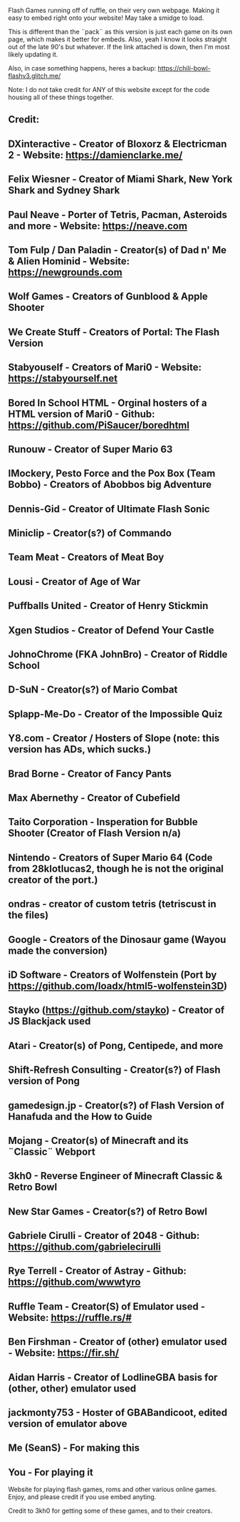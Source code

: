 Flash Games running off of ruffle, on their very own webpage. Making it easy to embed right onto your website! May take a smidge to load. 

This is different than the ¨pack¨ as this version is just each game on its own page, which makes it better for embeds.  Also, yeah I know it looks straight out of the late 90's but whatever. If the link attached is down, then I'm most likely updating it. 

Also, in case something happens, heres a backup:
https://chili-bowl-flashv3.glitch.me/

Note: I do not take credit for ANY of this website except for the code housing all of these things together. 

Credit:
-
DXinteractive - Creator of Bloxorz & Electricman 2  - Website: https://damienclarke.me/
-
Felix Wiesner - Creator of Miami Shark, New York Shark and Sydney Shark
-
Paul Neave - Porter of Tetris, Pacman, Asteroids and more - Website: https://neave.com
-
Tom Fulp / Dan Paladin - Creator(s) of Dad n' Me & Alien Hominid - Website: https://newgrounds.com
- 
Wolf Games - Creators of Gunblood & Apple Shooter
-
We Create Stuff - Creators of Portal: The Flash Version
-
Stabyouself - Creators of Mari0 - Website: https://stabyourself.net
-
Bored In School HTML - Orginal hosters of a HTML version of Mari0 - Github: https://github.com/PiSaucer/boredhtml
-
Runouw - Creator of Super Mario 63
-
IMockery, Pesto Force and the Pox Box (Team Bobbo) - Creators of Abobbos big Adventure
-
Dennis-Gid - Creator of Ultimate Flash Sonic
-
Miniclip - Creator(s?) of Commando
-
Team Meat - Creators of Meat Boy
-
Lousi - Creator of Age of War
-
Puffballs United - Creator of Henry Stickmin
-
Xgen Studios - Creator of Defend Your Castle
-
JohnoChrome (FKA JohnBro) - Creator of Riddle School
-
D-SuN - Creator(s?) of Mario Combat
-
Splapp-Me-Do - Creator of the Impossible Quiz
-
Y8.com - Creator / Hosters of Slope (note: this version has ADs, which sucks.) 
-
Brad Borne - Creator of Fancy Pants
-
Max Abernethy - Creator of Cubefield
-
Taito Corporation - Insperation for Bubble Shooter (Creator of Flash Version n/a)
-
Nintendo - Creators of Super Mario 64 (Code from 28klotlucas2, though he is not the original creator of the port.)
-
ondras - creator of custom tetris (tetriscust in the files)
-
Google - Creators of the Dinosaur game (Wayou made the conversion)
-
iD Software - Creators of Wolfenstein (Port by https://github.com/loadx/html5-wolfenstein3D) 
-
Stayko (https://github.com/stayko) - Creator of JS Blackjack used
-
Atari - Creator(s) of Pong, Centipede, and more
-
Shift-Refresh Consulting - Creator(s?) of Flash version of Pong
-
gamedesign.jp - Creator(s?) of Flash Version of Hanafuda and the How to Guide 
-
Mojang - Creator(s) of Minecraft and its ¨Classic¨ Webport
-
3kh0 - Reverse Engineer of Minecraft Classic & Retro Bowl
-
New Star Games - Creator(s?) of Retro Bowl
-
Gabriele Cirulli - Creator of 2048 - Github: https://github.com/gabrielecirulli
-
Rye Terrell - Creator of Astray - Github: https://github.com/wwwtyro
-
Ruffle Team - Creator(S) of Emulator used - Website: https://ruffle.rs/#
-
Ben Firshman - Creator of (other) emulator used - Website: https://fir.sh/
-
Aidan Harris - Creator of LodlineGBA basis for (other, other) emulator used
-
jackmonty753 - Hoster of GBABandicoot, edited version of emulator above
-
Me (SeanS) - For making this
-
You - For playing it
-

Website for playing flash games, roms and other various online games. Enjoy, and please credit if you use embed anyting.

Credit to 3kh0 for getting some of these games, and to their creators.
